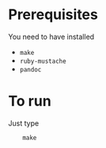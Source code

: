 
Prerequisites
=============


You need to have installed

* `make`
* `ruby-mustache`
* `pandoc`

To run
======

Just type

```
    make
```

